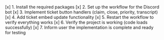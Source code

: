 [x] 1. Install the required packages
[x] 2. Set up the workflow for the Discord bot
[x] 3. Implement ticket button handlers (claim, close, priority, transcript)
[x] 4. Add ticket embed update functionality
[x] 5. Restart the workflow to verify everything works
[x] 6. Verify the project is working (code loads successfully)
[x] 7. Inform user the implementation is complete and ready for testing